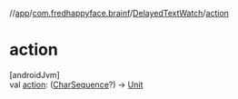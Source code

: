 //[app](../../../index.md)/[com.fredhappyface.brainf](../index.md)/[DelayedTextWatch](index.md)/[action](action.md)

# action

[androidJvm]\
val [action](action.md): ([CharSequence](https://kotlinlang.org/api/latest/jvm/stdlib/kotlin/-char-sequence/index.html)?) -&gt; [Unit](https://kotlinlang.org/api/latest/jvm/stdlib/kotlin/-unit/index.html)
